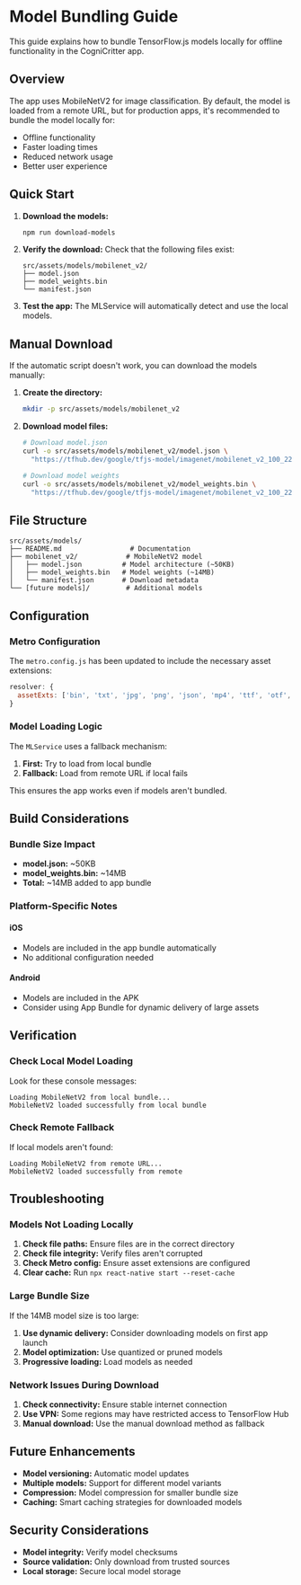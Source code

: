 # Model Bundling Guide

This guide explains how to bundle TensorFlow.js models locally for offline functionality in the CogniCritter app.

## Overview

The app uses MobileNetV2 for image classification. By default, the model is loaded from a remote URL, but for production apps, it's recommended to bundle the model locally for:

- Offline functionality
- Faster loading times
- Reduced network usage
- Better user experience

## Quick Start

1. **Download the models:**

   ```bash
   npm run download-models
   ```

2. **Verify the download:**
   Check that the following files exist:

   ```
   src/assets/models/mobilenet_v2/
   ├── model.json
   ├── model_weights.bin
   └── manifest.json
   ```

3. **Test the app:**
   The MLService will automatically detect and use the local models.

## Manual Download

If the automatic script doesn't work, you can download the models manually:

1. **Create the directory:**

   ```bash
   mkdir -p src/assets/models/mobilenet_v2
   ```

2. **Download model files:**

   ```bash
   # Download model.json
   curl -o src/assets/models/mobilenet_v2/model.json \
     "https://tfhub.dev/google/tfjs-model/imagenet/mobilenet_v2_100_224/classification/3/default/1/model.json"

   # Download model weights
   curl -o src/assets/models/mobilenet_v2/model_weights.bin \
     "https://tfhub.dev/google/tfjs-model/imagenet/mobilenet_v2_100_224/classification/3/default/1/model_weights.bin"
   ```

## File Structure

```
src/assets/models/
├── README.md                 # Documentation
├── mobilenet_v2/            # MobileNetV2 model
│   ├── model.json          # Model architecture (~50KB)
│   ├── model_weights.bin   # Model weights (~14MB)
│   └── manifest.json       # Download metadata
└── [future models]/         # Additional models
```

## Configuration

### Metro Configuration

The `metro.config.js` has been updated to include the necessary asset extensions:

```javascript
resolver: {
  assetExts: ['bin', 'txt', 'jpg', 'png', 'json', 'mp4', 'ttf', 'otf', 'xml', 'svg'],
}
```

### Model Loading Logic

The `MLService` uses a fallback mechanism:

1. **First:** Try to load from local bundle
2. **Fallback:** Load from remote URL if local fails

This ensures the app works even if models aren't bundled.

## Build Considerations

### Bundle Size Impact

- **model.json:** ~50KB
- **model_weights.bin:** ~14MB
- **Total:** ~14MB added to app bundle

### Platform-Specific Notes

#### iOS

- Models are included in the app bundle automatically
- No additional configuration needed

#### Android

- Models are included in the APK
- Consider using App Bundle for dynamic delivery of large assets

## Verification

### Check Local Model Loading

Look for these console messages:

```
Loading MobileNetV2 from local bundle...
MobileNetV2 loaded successfully from local bundle
```

### Check Remote Fallback

If local models aren't found:

```
Loading MobileNetV2 from remote URL...
MobileNetV2 loaded successfully from remote
```

## Troubleshooting

### Models Not Loading Locally

1. **Check file paths:** Ensure files are in the correct directory
2. **Check file integrity:** Verify files aren't corrupted
3. **Check Metro config:** Ensure asset extensions are configured
4. **Clear cache:** Run `npx react-native start --reset-cache`

### Large Bundle Size

If the 14MB model size is too large:

1. **Use dynamic delivery:** Consider downloading models on first app launch
2. **Model optimization:** Use quantized or pruned models
3. **Progressive loading:** Load models as needed

### Network Issues During Download

1. **Check connectivity:** Ensure stable internet connection
2. **Use VPN:** Some regions may have restricted access to TensorFlow Hub
3. **Manual download:** Use the manual download method as fallback

## Future Enhancements

- **Model versioning:** Automatic model updates
- **Multiple models:** Support for different model variants
- **Compression:** Model compression for smaller bundle size
- **Caching:** Smart caching strategies for downloaded models

## Security Considerations

- **Model integrity:** Verify model checksums
- **Source validation:** Only download from trusted sources
- **Local storage:** Secure local model storage
